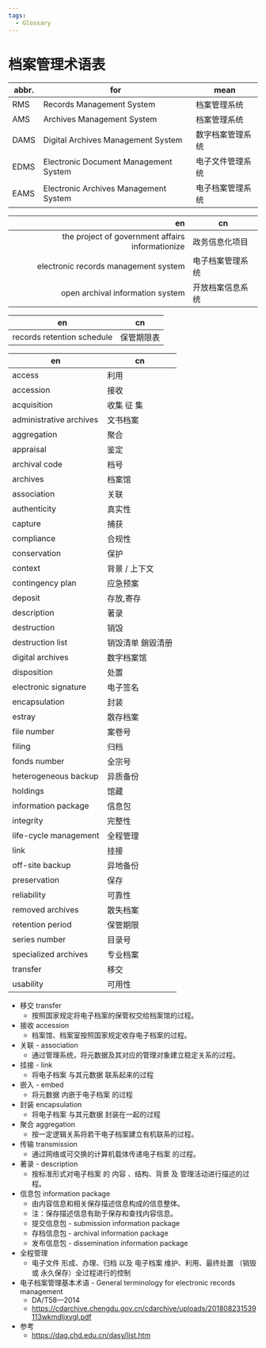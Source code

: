 ```yaml
---
tags:
  - Glossary
---
```


# 档案管理术语表

| abbr. | for                                   | mean             |
| ----- | ------------------------------------- | ---------------- |
| RMS   | Records Management System             | 档案管理系统     |
| AMS   | Archives Management System            | 档案管理系统     |
| DAMS  | Digital Archives Management System    | 数字档案管理系统 |
| EDMS  | Electronic Document Management System | 电子文件管理系统 |
| EAMS  | Electronic Archives Management System | 电子档案管理系统 |

|                                               en | cn               |
| -----------------------------------------------: | ---------------- |
| the project of government affairs informationize | 政务信息化项目   |
|             electronic records management system | 电子档案管理系统 |
|                 open archival information system | 开放档案信息系统 |

| en                         | cn         |
| -------------------------- | ---------- |
| records retention schedule | 保管期限表 |

| en                      | cn                |
| ----------------------- | ----------------- |
| access                  | 利用              |
| accession               | 接收              |
| acquisition             | 收集 征 集        |
| administrative archives | 文书档案          |
| aggregation             | 聚合              |
| appraisal               | 鉴定              |
| archival code           | 档号              |
| archives                | 档案馆            |
| association             | 关联              |
| authenticity            | 真实性            |
| capture                 | 捕获              |
| compliance              | 合规性            |
| conservation            | 保护              |
| context                 | 背景 / 上下文     |
| contingency plan        | 应急预案          |
| deposit                 | 存放,寄存         |
| description             | 著录              |
| destruction             | 销毁              |
| destruction list        | 销毁清单 銷毀清册 |
| digital archives        | 数字档案馆        |
| disposition             | 处置              |
| electronic signature    | 电子签名          |
| encapsulation           | 封装              |
| estray                  | 散存档案          |
| file number             | 案卷号            |
| filing                  | 归档              |
| fonds number            | 全宗号            |
| heterogeneous backup    | 异质备份          |
| holdings                | 馆藏              |
| information package     | 信息包            |
| integrity               | 完整性            |
| life-cycle management   | 全程管理          |
| link                    | 挂接              |
| off-site backup         | 异地备份          |
| preservation            | 保存              |
| reliability             | 可靠性            |
| removed archives        | 散失档案          |
| retention period        | 保管期限          |
| series number           | 目录号            |
| specialized archives    | 专业档案          |
| transfer                | 移交              |
| usability               | 可用性            |

- 移交 transfer
  - 按照国家规定将电子档案的保管权交给档案馆的过程。
- 接收 accession
  - 档案馆、档案室按照国家规定收存电子档案的过程。
- 关联 - association
  - 通过管理系统，将元数据及其对应的管理对象建立稳定关系的过程。
- 挂接 - link
  - 将电子档案 与其元数据 联系起来的过程
- 嵌入 - embed
  - 将元数据 内嵌于电子档案 的过程
- 封装 encapsulation
  - 将电子档案 与其元数据 封装在一起的过程
- 聚合 aggregation
  - 按一定逻辑关系将若干电子档案建立有机联系的过程。
- 传输 transmission
  - 通过网络或可交换的计算机载体传递电子档案 的过程。
- 著录 - description
  - 按标准形式对电子档案 的 内容 、结构、背景 及 管理活动进行描述的过程。
- 信息包 information package
  - 由内容信息和相关保存描述信息构成的信息整体。
  - 注：保存描述信息有助于保存和查找内容信息。
  - 提交信息包 - submission information package
  - 存档信息包 - archival information package
  - 发布信息包 - dissemination information package
- 全程管理
  - 电子文件 形成、办理、归档 以及 电子档案 维护、利用、最终处置 （销毁 或 永久保存）全过程进行的控制
- 电子档案管理基本术语 - General terminology for electronic records management
  - DA/T58—2014
  - https://cdarchive.chengdu.gov.cn/cdarchive/uploads/201808231539113wkmdljxvgl.pdf
- 参考
  - https://dag.chd.edu.cn/dasy/list.htm

